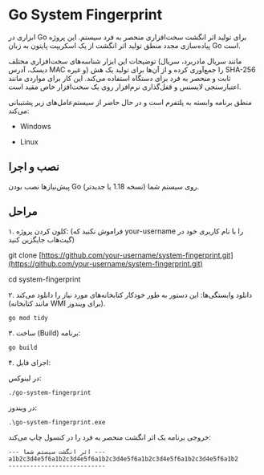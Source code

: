 # Go System Fingerprint
ابزاری در Go برای تولید اثر انگشت سخت‌افزاری منحصر به فرد سیستم. این پروژه پیاده‌سازی مجدد منطق تولید اثر انگشت از یک اسکریپت پایتون به زبان Go است.

توضیحات
این ابزار شناسه‌های سخت‌افزاری مختلف (مانند سریال مادربرد، سریال دیسک، آدرس MAC و غیره) را جمع‌آوری کرده و از آن‌ها برای تولید یک هش SHA-256 ثابت و منحصر به فرد برای دستگاه استفاده می‌کند. این کار برای مواردی مانند اعتبارسنجی لایسنس و قفل‌گذاری نرم‌افزار روی یک سخت‌افزار خاص مفید است.

منطق برنامه وابسته به پلتفرم است و در حال حاضر از سیستم‌عامل‌های زیر پشتیبانی می‌کند:

* Windows

* Linux

## نصب و اجرا
پیش‌نیازها
نصب بودن Go (نسخه 1.18 یا جدیدتر) روی سیستم شما.

## مراحل
۱. کلون کردن پروژه:
(فراموش نکنید که your-username را با نام کاربری خود در گیت‌هاب جایگزین کنید)

git clone [https://github.com/your-username/system-fingerprint.git](https://github.com/your-username/system-fingerprint.git)

cd system-fingerprint


۲. دانلود وابستگی‌ها:
این دستور به طور خودکار کتابخانه‌های مورد نیاز را دانلود می‌کند (مانند کتابخانه WMI برای ویندوز).
```
go mod tidy
```

۳. ساخت (Build) برنامه:
```
go build
```

۴. اجرای فایل:

در لینوکس:
```
./go-system-fingerprint
```
در ویندوز:
```
.\go-system-fingerprint.exe
```

خروجی
برنامه یک اثر انگشت منحصر به فرد را در کنسول چاپ می‌کند:
```
--- اثر انگشت سیستم شما ---
a1b2c3d4e5f6a1b2c3d4e5f6a1b2c3d4e5f6a1b2c3d4e5f6a1b2c3d4e5f6a1b2
---------------------------
```